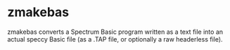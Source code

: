 # zmakebas
zmakebas converts a Spectrum Basic program written as a text file into an actual speccy Basic file (as a .TAP file, or optionally a raw headerless file).
